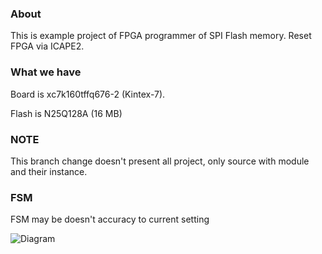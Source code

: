 ### About ###
This is example project of FPGA programmer of SPI Flash memory. Reset FPGA via ICAPE2.
### What we have ###
Board is xc7k160tffq676-2 (Kintex-7).

Flash is N25Q128A (16 MB)
### NOTE ###
This branch change doesn't present all project, only source with module and their instance.
### FSM ###
FSM may be doesn't accuracy to current setting

![Diagram](https://image.ibb.co/n3PoBm/FSM.png)
